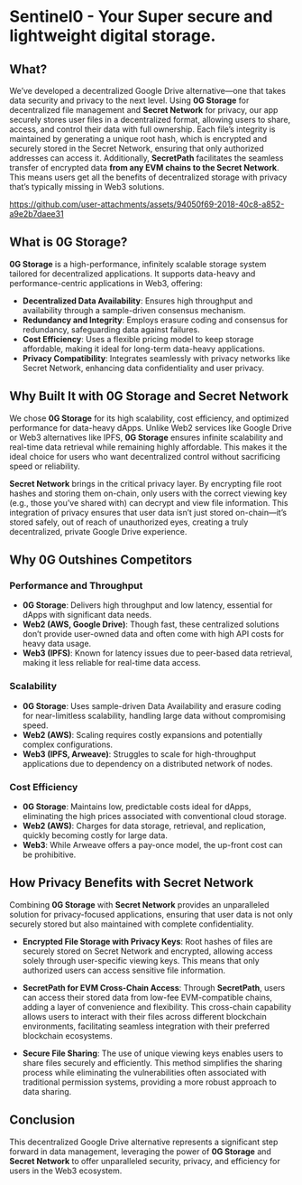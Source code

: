 # Sentinel0 - Your Super secure and lightweight digital storage.

## What?

We’ve developed a decentralized Google Drive alternative—one that takes data security and privacy to the next level. Using **0G Storage** for decentralized file management and **Secret Network** for privacy, our app securely stores user files in a decentralized format, allowing users to share, access, and control their data with full ownership. Each file’s integrity is maintained by generating a unique root hash, which is encrypted and securely stored in the Secret Network, ensuring that only authorized addresses can access it. Additionally, **SecretPath** facilitates the seamless transfer of encrypted data **from any EVM chains to the Secret Network**. This means users get all the benefits of decentralized storage with privacy that’s typically missing in Web3 solutions.


https://github.com/user-attachments/assets/94050f69-2018-40c8-a852-a9e2b7daee31

## What is 0G Storage?

**0G Storage** is a high-performance, infinitely scalable storage system tailored for decentralized applications. It supports data-heavy and performance-centric applications in Web3, offering:

- **Decentralized Data Availability**: Ensures high throughput and availability through a sample-driven consensus mechanism.
- **Redundancy and Integrity**: Employs erasure coding and consensus for redundancy, safeguarding data against failures.
- **Cost Efficiency**: Uses a flexible pricing model to keep storage affordable, making it ideal for long-term data-heavy applications.
- **Privacy Compatibility**: Integrates seamlessly with privacy networks like Secret Network, enhancing data confidentiality and user privacy.


## Why Built It with 0G Storage and Secret Network 

We chose **0G Storage** for its high scalability, cost efficiency, and optimized performance for data-heavy dApps. Unlike Web2 services like Google Drive or Web3 alternatives like IPFS, **0G Storage** ensures infinite scalability and real-time data retrieval while remaining highly affordable. This makes it the ideal choice for users who want decentralized control without sacrificing speed or reliability.

**Secret Network** brings in the critical privacy layer. By encrypting file root hashes and storing them on-chain, only users with the correct viewing key (e.g., those you’ve shared with) can decrypt and view file information. This integration of privacy ensures that user data isn’t just stored on-chain—it’s stored safely, out of reach of unauthorized eyes, creating a truly decentralized, private Google Drive experience.


## Why 0G Outshines Competitors

### Performance and Throughput
- **0G Storage**: Delivers high throughput and low latency, essential for dApps with significant data needs.
- **Web2 (AWS, Google Drive)**: Though fast, these centralized solutions don’t provide user-owned data and often come with high API costs for heavy data usage.
- **Web3 (IPFS)**: Known for latency issues due to peer-based data retrieval, making it less reliable for real-time data access.

### Scalability
- **0G Storage**: Uses sample-driven Data Availability and erasure coding for near-limitless scalability, handling large data without compromising speed.
- **Web2 (AWS)**: Scaling requires costly expansions and potentially complex configurations.
- **Web3 (IPFS, Arweave)**: Struggles to scale for high-throughput applications due to dependency on a distributed network of nodes.

### Cost Efficiency
- **0G Storage**: Maintains low, predictable costs ideal for dApps, eliminating the high prices associated with conventional cloud storage.
- **Web2 (AWS)**: Charges for data storage, retrieval, and replication, quickly becoming costly for large data.
- **Web3**: While Arweave offers a pay-once model, the up-front cost can be prohibitive.

## How Privacy Benefits with Secret Network

Combining **0G Storage** with **Secret Network** provides an unparalleled solution for privacy-focused applications, ensuring that user data is not only securely stored but also maintained with complete confidentiality.

- **Encrypted File Storage with Privacy Keys**: Root hashes of files are securely stored on Secret Network and encrypted, allowing access solely through user-specific viewing keys. This means that only authorized users can access sensitive file information.

- **SecretPath for EVM Cross-Chain Access**: Through **SecretPath**, users can access their stored data from low-fee EVM-compatible chains, adding a layer of convenience and flexibility. This cross-chain capability allows users to interact with their files across different blockchain environments, facilitating seamless integration with their preferred blockchain ecosystems.

- **Secure File Sharing**: The use of unique viewing keys enables users to share files securely and efficiently. This method simplifies the sharing process while eliminating the vulnerabilities often associated with traditional permission systems, providing a more robust approach to data sharing.

## Conclusion

This decentralized Google Drive alternative represents a significant step forward in data management, leveraging the power of **0G Storage** and **Secret Network** to offer unparalleled security, privacy, and efficiency for users in the Web3 ecosystem.

